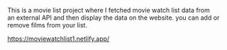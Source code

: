 This is a movie list project where I fetched movie watch list data from          
an external API and then display the data on the website. you can add or remove films from your list.                                                                                                                                                                      
  
https://moviewatchlist1.netlify.app/      
